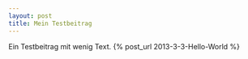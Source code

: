 ```yaml
---
layout: post
title: Mein Testbeitrag
---
```


Ein Testbeitrag mit wenig Text. {% post_url 2013-3-3-Hello-World %}